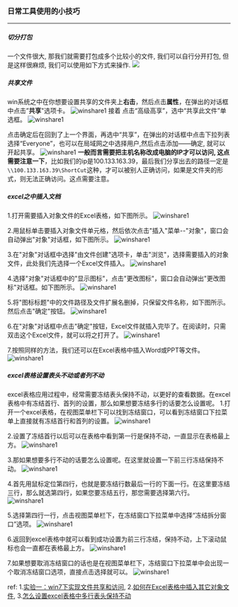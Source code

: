 ### 日常工具使用的小技巧

***

##### 切分打包
一个文件很大, 那我们就需要打包成多个比较小的文件, 我们可以自行分开打包, 但是这样很麻烦, 我们可以使用如下方式来操作.
![](../images/rar.png)


##### 共享文件
win系统之中在你想要设置共享的文件夹上**右击**，然后点击**属性**，在弹出的对话框中点击”**共享**"选项卡。
![winshare1](../images/winshare1.png)
接着
点击“高级高享”，选中“共享此文件”单选框。
![winshare1](../images/winshare2.png)

点击确定后在回到了上一个界面，再选中“共享”，在弹出的对话框中点击下拉列表选择“Everyone”，也可以在局域网之中选择用户,然后点击添加——确定, 就可以开起共享。
![winshare1](../images/winshare3.png)
**一般而言需要把主机名称改成电脑的IP才可以访问, 这点需要注意一下**，比如我们的ip是100.133.163.39，最后我们分享出去的路径一定是`\\100.133.163.39\ShortCut`这种，才可以被别人正确访问，如果是文件夹的形式，则无法正确访问。这点需要注意。



##### excel之中插入文档
1.打开需要插入对象文件的Excel表格，如下图所示。
![winshare1](../images/excelinsertfile1.png)

2.用鼠标单击要插入对象文件单元格，然后依次点击"插入"菜单--"对象"，窗口会自动弹出"对象"对话框，如下图所示。
![winshare1](../images/excelinsertfile2.png)

3.在"对象"对话框中选择"由文件创建"选项卡，单击"浏览"，选择需要插入的对象文件，此处我们先选择一个Excel文件插入。
![winshare1](../images/excelinsertfile3.png)

4.选择"对象"对话框中的"显示图标"，点击"更改图标"，窗口会自动弹出"更改图标"对话框。如下图所示。
![winshare1](../images/excelinsertfile4.png)

5.将"图标标题"中的文件路径及文件扩展名删掉，只保留文件名称，如下图所示。然后点击"确定"按钮。
![winshare1](../images/excelinsertfile5.png)

6.在"对象"对话框中点击"确定"按钮，Excel文件就插入完毕了。在阅读时，只需双击这个Excel文件，就可以将之打开了。
![winshare1](../images/excelinsertfile6.png)

7.按照同样的方法，我们还可以在Excel表格中插入Word或PPT等文件。
![winshare1](../images/excelinsertfile7.png)



#####  excel表格设置表头不动或者列不动
excel表格应用过程中，经常需要冻结表头保持不动，以更好的查看数据。在excel表格中有冻结首行、首列的设置，那么如果想要冻结多行的话要怎么设置呢。
1.打开一个excel表格，在视图菜单栏下可以找到冻结窗口，可以看到冻结窗口下拉菜单上直接就有冻结首行和首列的设置。
![winshare1](../images/excellock1.jpg)

2.设置了冻结首行以后可以在表格中看到第一行是保持不动，一直显示在表格最上方。
![winshare1](../images/excellock2.jpg)

3.那如果想要多行不动的话要怎么设置呢。在这里就设置一下前三行冻结保持不动。
![winshare1](../images/excellock3.jpg)

4.首先用鼠标定位第四行，也就是要冻结行数最后一行的下面一行。在这里要冻结三行，那么就选第四行，如果您要冻结五行，那您需要选择第六行。
![winshare1](../images/excellock4.jpg)

5.选择第四行一行，点击视图菜单栏下，在冻结窗口下拉菜单中选择“冻结拆分窗口”选项。
![winshare1](../images/excellock5.jpg)

6.返回到excel表格中就可以看到成功设置为前三行冻结，保持不动，上下滚动鼠标也会一直都在表格最上方。
![winshare1](../images/excellock6.jpg)

7.如果想要取消冻结窗口的话也是在视图菜单栏下，冻结窗口下拉菜单中会出现一个取消冻结窗口选项，直接点击选择就可以。
![winshare1](../images/excellock7.jpg)



ref:
1.[实验一：win7下实现文件共享和访问](https://www.cnblogs.com/dzh-stuff/archive/2013/04/07/Network3.html),   2.[如何在Excel表格中插入其它对象文件](https://jingyan.baidu.com/article/4e5b3e19588d8891901e24eb.html),   3.[怎么设置excel表格中多行表头保持不动](https://jingyan.baidu.com/article/5d368d1ec534c43f60c0579d.html)

